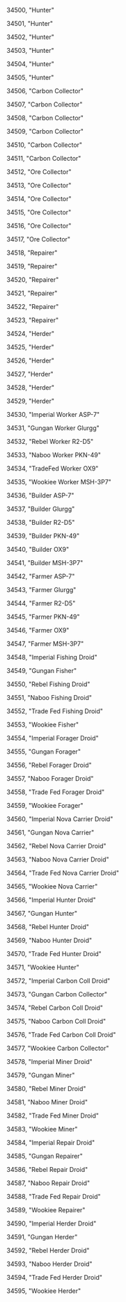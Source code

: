 ﻿34500, "Hunter"

34501, "Hunter"

34502, "Hunter"

34503, "Hunter"

34504, "Hunter"

34505, "Hunter"

34506, "Carbon Collector"

34507, "Carbon Collector"

34508, "Carbon Collector"

34509, "Carbon Collector"

34510, "Carbon Collector"

34511, "Carbon Collector"

34512, "Ore Collector"

34513, "Ore Collector"

34514, "Ore Collector"

34515, "Ore Collector"

34516, "Ore Collector"

34517, "Ore Collector"

34518, "Repairer"

34519, "Repairer"

34520, "Repairer"

34521, "Repairer"

34522, "Repairer"

34523, "Repairer"

34524, "Herder"

34525, "Herder"

34526, "Herder"

34527, "Herder"

34528, "Herder"

34529, "Herder"

34530, "Imperial Worker ASP-7"

34531, "Gungan Worker Glurgg"

34532, "Rebel Worker R2-D5"

34533, "Naboo Worker PKN-49"

34534, "TradeFed Worker OX9"

34535, "Wookiee Worker MSH-3P7"

34536, "Builder ASP-7"

34537, "Builder Glurgg"

34538, "Builder R2-D5"

34539, "Builder PKN-49"

34540, "Builder OX9"

34541, "Builder MSH-3P7"

34542, "Farmer ASP-7"

34543, "Farmer Glurgg"

34544, "Farmer R2-D5"

34545, "Farmer PKN-49"

34546, "Farmer OX9"

34547, "Farmer MSH-3P7"

34548, "Imperial Fishing Droid"

34549, "Gungan Fisher"

34550, "Rebel Fishing Droid"

34551, "Naboo Fishing Droid"

34552, "Trade Fed Fishing Droid"

34553, "Wookiee Fisher"

34554, "Imperial Forager Droid"

34555, "Gungan Forager"

34556, "Rebel Forager Droid"

34557, "Naboo Forager Droid"

34558, "Trade Fed Forager Droid"

34559, "Wookiee Forager"

34560, "Imperial Nova Carrier Droid"

34561, "Gungan Nova Carrier"

34562, "Rebel Nova Carrier Droid"

34563, "Naboo Nova Carrier Droid"

34564, "Trade Fed Nova Carrier Droid"

34565, "Wookiee Nova Carrier"

34566, "Imperial Hunter Droid"

34567, "Gungan Hunter"

34568, "Rebel Hunter Droid"

34569, "Naboo Hunter Droid"

34570, "Trade Fed Hunter Droid"

34571, "Wookiee Hunter"

34572, "Imperial Carbon Coll Droid"

34573, "Gungan Carbon Collector"

34574, "Rebel Carbon Coll Droid"

34575, "Naboo Carbon Coll Droid"

34576, "Trade Fed Carbon Coll Droid"

34577, "Wookiee Carbon Collector"

34578, "Imperial Miner Droid"

34579, "Gungan Miner"

34580, "Rebel Miner Droid"

34581, "Naboo Miner Droid"

34582, "Trade Fed Miner Droid"

34583, "Wookiee Miner"

34584, "Imperial Repair Droid"

34585, "Gungan Repairer"

34586, "Rebel Repair Droid"

34587, "Naboo Repair Droid"

34588, "Trade Fed Repair Droid"

34589, "Wookiee Repairer"

34590, "Imperial Herder Droid"

34591, "Gungan Herder"

34592, "Rebel Herder Droid"

34593, "Naboo Herder Droid"

34594, "Trade Fed Herder Droid"

34595, "Wookiee Herder"

